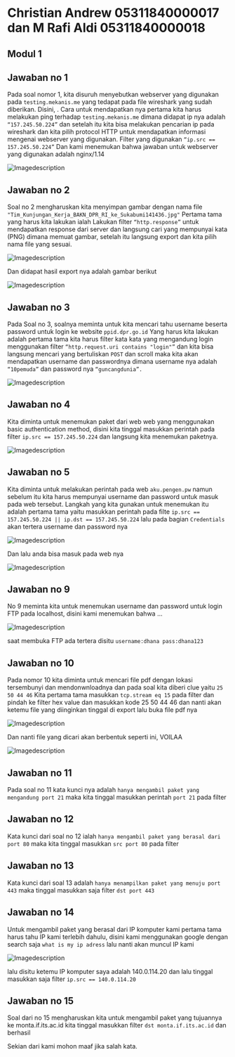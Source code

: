 # Christian Andrew 05311840000017 dan M Rafi Aldi 05311840000018
## Modul 1 
## Jawaban no 1

Pada soal nomor 1, kita disuruh menyebutkan webserver yang digunakan pada ```testing.mekanis.me``` yang tedapat pada file wireshark yang sudah diberikan. 
Disini, . Cara untuk mendapatkan nya pertama kita harus melakukan ping terhadap ```testing.mekanis.me``` dimana didapat ip nya adalah ```“157.245.50.224”``` dan setelah itu kita bisa melakukan pencarian ip pada wireshark dan kita pilih protocol HTTP untuk mendapatkan informasi mengenai webserver yang digunakan. Filter yang digunakan ```“ip.src == 157.245.50.224”``` Dan kami menemukan bahwa jawaban untuk webserver yang digunakan adalah nginx/1.14

![Imagedescription](https://cdn.discordapp.com/attachments/691256969876471811/765910611740590080/unknown.png)

## Jawaban no 2 

Soal no 2 mengharuskan kita menyimpan gambar dengan nama file ```"Tim_Kunjungan_Kerja_BAKN_DPR_RI_ke_Sukabumi141436.jpg"``` Pertama tama yang harus kita lakukan ialah Lakukan filter ```“http.response”``` untuk mendapatkan response dari server dan langsung cari yang mempunyai kata (PNG) dimana memuat gambar, setelah itu langsung export dan kita pilih nama file yang sesuai.

![Imagedescription](https://cdn.discordapp.com/attachments/691256969876471811/765920266307764274/unknown.png)

Dan didapat hasil export nya adalah gambar berikut

![Imagedescription](https://cdn.discordapp.com/attachments/691256969876471811/765920589856374814/unknown.png)

## Jawaban no 3

Pada Soal no 3, soalnya meminta untuk kita mencari tahu username beserta password untuk login ke website ```ppid.dpr.go.id``` Yang harus kita lakukan adalah pertama tama kita harus filter kata kata yang mengandung login menggunakan filter ```“http.request.uri contains "login"”``` dan kita bisa langsung mencari yang bertuliskan ```POST``` dan scroll maka kita akan mendapatkan username dan passwordnya dimana username nya adalah ```“10pemuda”``` dan password nya ```“guncangdunia”.```

![Imagedescription](https://cdn.discordapp.com/attachments/691256969876471811/765922221771456532/unknown.png)

## Jawaban no 4

Kita diminta untuk menemukan paket dari web web yang menggunakan basic authentication method, disini kita tinggal masukkan perintah pada filter ```ip.src == 157.245.50.224``` dan langsung kita menemukan paketnya. 

![Imagedescription](https://cdn.discordapp.com/attachments/691256969876471811/765928067759341589/unknown.png)

## Jawaban no 5

Kita diminta untuk melakukan perintah pada web ```aku.pengen.pw``` namun sebelum itu kita harus mempunyai username dan password untuk masuk pada web tersebut. Langkah yang kita gunakan untuk menemukan itu adalah pertama tama yaitu masukkan perintah pada filte ```ip.src == 157.245.50.224 || ip.dst == 157.245.50.224``` lalu pada bagian ```Credentials``` akan tertera username dan password nya 

![Imagedescription](https://cdn.discordapp.com/attachments/691256969876471811/765949066013704232/unknown.png)

Dan lalu anda bisa masuk pada web nya 

![Imagedescription](https://cdn.discordapp.com/attachments/691256969876471811/765949797219041300/unknown.png)

## Jawaban no 9

No 9 meminta kita untuk menemukan username dan password untuk login FTP pada localhost, disini kami menemukan bahwa ...

![Imagedescription](https://cdn.discordapp.com/attachments/691256969876471811/766188124685860874/unknown.png)

saat membuka FTP ada tertera disitu ```username:dhana pass:dhana123``` 

## Jawaban no 10

Pada nomor 10 kita diminta untuk mencari file pdf dengan lokasi tersembunyi dan mendonwnloadnya dan pada soal kita diberi clue yaitu ```25 50 44 46```
Kita pertama tama masukkan ```tcp.stream eq 15``` pada filter dan pindah ke filter hex value dan masukkan kode 25 50 44 46 dan nanti akan ketemu file yang diinginkan tinggal di export lalu buka file pdf nya

![Imagedescription](https://cdn.discordapp.com/attachments/691256969876471811/766189145449562142/unknown.png)

Dan nanti file yang dicari akan berbentuk seperti ini, VOILAA

![Imagedescription](https://cdn.discordapp.com/attachments/691256969876471811/766189174251847700/unknown.png)

## Jawaban no 11

Pada soal no 11 kata kunci nya adalah ```hanya mengambil paket yang mengandung port 21``` maka  kita tinggal masukkan perintah ```port 21``` pada filter

## Jawaban no 12 

Kata kunci dari soal no 12 ialah ```hanya mengambil paket yang berasal dari port 80``` maka kita tinggal masukkan ```src port 80``` pada filter

## Jawaban no 13

Kata kunci dari soal 13 adalah ```hanya menampilkan paket yang menuju port 443``` maka tinggal masukkan saja filter ```dst port 443```

## Jawaban no 14

Untuk mengambil paket yang berasal dari IP komputer kami pertama tama harus tahu IP kami terlebih dahulu, disini kami menggunakan google dengan search saja ```what is my ip adress``` lalu nanti akan muncul IP kami

![Imagedescription](https://cdn.discordapp.com/attachments/691256969876471811/766193451674238986/unknown.png)

lalu disitu ketemu IP komputer saya adalah 140.0.114.20 dan lalu tinggal masukkan saja filter ```ip.src == 140.0.114.20```

## Jawaban no 15 

Soal dari no 15 mengharuskan kita untuk mengambil paket yang tujuannya ke monta.if.its.ac.id kita tinggal masukkan filter ```dst monta.if.its.ac.id``` dan berhasil

Sekian dari kami mohon maaf jika salah kata. 
